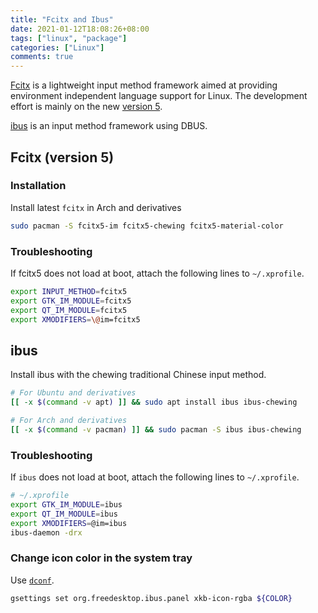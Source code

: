 ```yaml
---
title: "Fcitx and Ibus"
date: 2021-01-12T18:08:26+08:00
tags: ["linux", "package"]
categories: ["Linux"]
comments: true
---
```


[Fcitx](https://wiki.archlinux.org/index.php/Fcitx) is a lightweight input method framework aimed at providing environment independent language support for Linux. The development effort is mainly on the new [version 5](https://wiki.archlinux.org/index.php/Fcitx5).

[ibus](https://github.com/ibus/ibus) is an input method framework using DBUS.

<!--more-->

## Fcitx (version 5)

### Installation

Install latest `fcitx` in Arch and derivatives

```bash
sudo pacman -S fcitx5-im fcitx5-chewing fcitx5-material-color
```

### Troubleshooting

If fcitx5 does not load at boot, attach the following lines to `~/.xprofile`.

```bash
export INPUT_METHOD=fcitx5
export GTK_IM_MODULE=fcitx5
export QT_IM_MODULE=fcitx5
export XMODIFIERS=\@im=fcitx5
```

## ibus

Install ibus with the chewing traditional Chinese input method.

```bash
# For Ubuntu and derivatives
[[ -x $(command -v apt) ]] && sudo apt install ibus ibus-chewing

# For Arch and derivatives
[[ -x $(command -v pacman) ]] && sudo pacman -S ibus ibus-chewing
```

### Troubleshooting

If `ibus` does not load at boot, attach the following lines to `~/.xprofile`.

```bash
# ~/.xprofile
export GTK_IM_MODULE=ibus
export QT_IM_MODULE=ibus
export XMODIFIERS=@im=ibus
ibus-daemon -drx
```

### Change icon color in the system tray

Use [`dconf`](https://wiki.archlinux.org/index.php/IBus#Systray_language_icon_color).

```bash
gsettings set org.freedesktop.ibus.panel xkb-icon-rgba ${COLOR}
```

